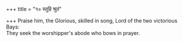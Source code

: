 +++
title = "१० स्तुहि श्रुतं"

+++
Praise him, the Glorious, skilled in song, Lord of the two victorious Bays:  
     They seek the worshipper's abode who bows in prayer.